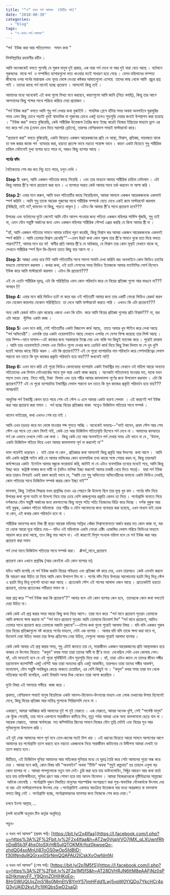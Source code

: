 ```yaml
---
title: "“ও” যখন পর্ন আসক্ত  (দ্বিতীয় পর্ব)"
date: "2018-08-30"
categories: 
  - "blog"
tags: 
  - "ও-যখন-পর্ন-আসক্ত"
---
```


“পর্ন  ইউজ করা আর পতিতাগমন   সমান কথা ”

বিসমিল্লাহির রহমানীর রহীম ।

আমি অনেককেই বলতে শুনেছি যে পুরুষ মানুষ দুই প্রকার, এক যারা পর্ন দেখে না আর দুই যারা বেচে আছে । বর্তমানে পুরুষদের  মাঝে পর্ন  ও সম্পর্কিত ব্যাপারগুলো ভাত খাওয়ার মতই সাধারণ হয়ে গেছে । যেসব মহিলাদের দাম্পত্য জীবনের ওপর পর্নের মারাত্মক এবং হৃদয় ভেঙ্গে দেওয়া কষ্টকর আঘাতগুলো এসেছে  তাদের কাছ থেকে আমি  প্রচুর প্রশ্ন পাই । তাদের কাছে পর্ন মানেই হচ্ছে প্রতারণা । আসলেই কিন্তু তাই ।

আমাদের মধ্যে অনেকেই এই কথা গুলো মিথ্যা মনে করছেন, কারণগুলো আমি জানি (নিচে বলছি), কিন্তু তার আগে আপনাদের কিছু শব্দের সাথে পরিচয় করিয়ে দেয়া প্রয়োজন ।

"পর্ন ইউজ করা" বলতে আমি শুধু পর্ন দেখার কথা বুঝাইনি । পাবলিক প্লেসে হাঁটার সময় অথবা অনলাইনে ঘুরাঘুরির সময় এমন কিছু চোখে পড়াটা খুবই স্বাভাবিক যা পুরুষের চোখে একটু হলেও সুড়সুড়ি দেয়ার জন্যই উপস্থাপন করা হয়েছে । "ইউজ করা" বলতে বুঝিয়েছি, কেউ শারীরিক উত্তেজনা তৈরির জন্য ইচ্ছে করেই নিজের ইন্দ্রিয়ের মাধ্যমে ড্রাগ এর মত করে পর্ন নেয় (যেমন চোখ দিয়ে সরাসরি ব্রেইনে), তারপর বেশিরবভাগ সময়ই মাস্টারবেট করে।

"প্রতারণা করা" বলতে বুঝিয়েছি, একটা বিয়েতে একজন আরেকজনের প্রতি যে আস্থা, বিশ্বাস, প্রতিজ্ঞা, দায়বদ্বতা থাকে তা ভঙ্গ করার কাজে পর্ন  ব্যাবহার করা, হয়তো প্রত্যক্ষ ভাবে নয়তো পরোক্ষ ভাবে । কারণ একটা বিয়েতে শুধু শারীরিক চাহিদা মেটানোই মুখ্য ব্যপার হতে পারে না, আরও কিছু ব্যাপার আছে ।

**পর্নের ফাঁদ**

নৈতিকতার শেষ স্তর কত নিচু হতে পারে, চলুন দেখি ।

**Step 1:** ধরুন, আমি একজন পতিতার কাছে গিয়েছি । এবং তার মাধ্যমে আমার শারীরিক চাহিদা মেটালাম । এটা কিন্তু আমার স্ত্রী'র সাথে প্রতারণা করা হবে । এ ব্যাপারে অন্তত কেউ আমার সাথে তর্ক করবেন না আশা করি ।

**Step 2:** এবার মনে করুন, আমি যখন পতিতাটির কাছে গিয়েছিলাম, আমরা আসলে একজন আরেকজনকে একদমই স্পর্শ করিনি । আমি শুধু তাকে আরেক পুরুষের সাথে শারীরিক সম্পর্কে যেতে দেখে একই রুমে মাস্টারবেট করলাম (বিচ্ছিরি, তাই না?,থামবেন না কিন্তু, পড়তে থাকুন ) । এটাও কি আমার স্ত্রী'র সাথে প্রতারণা হবে???

উপরের এবং বর্তমানের দুটো কেসেই আমি যৌন আনন্দ পাওয়ার জন্য পতিতা একজন মহিলার সার্ভিস খুঁজছি, শুধু তাই না, এমন যৌন সন্তুষ্টি অর্জনের জন্য এমন একজন মহিলার শারীরিক সৌন্দর্য এঞ্জয় করছি যে কিনা আমার স্ত্রী না ।

"হ্যাঁ, আমি একজন পতিতার সামনে আমার চাহিদা পূরণ করেছি, কিন্তু বিশ্বাস কর আমরা একজন আরেকজনকে একদমই স্পর্শ করিনি । আমি তোমার বিশ্বাস রেখেছি”"--এমন উদ্ভট কথা কোন পুরুষ তার স্ত্রী'র সামনে বুকে হাত দিয়ে বলতে পারবে???, আমার মনে হয় না!  স্বামীর প্রতি আমার স্ত্রী'র যে অধিকার, যে বিশ্বাস তার কোন মূল্যই যেখানে থাকে না, সেখানে শারীরিক স্পর্শ ছিল কি-ছিলনা তাতে কিছু যায় আসে না ।

**Step 3:** আচ্ছা এবার ধরে নিই আমি পতিতাটির সাথে সামনা সামনি দেখা করিনি বরং অনলাইনে কোন ভিডিও চ্যাটের মাধ্যমে যোগাযোগ করলাম । কথার কথা, ওই চ্যাট সেশনের সময় ভিডিও ইমেজকে আমার ফ্যান্টাসির সোর্স হিসেবে ইউজ করে আমি মাস্টারবেট করলাম । এটাও কি প্রতারণা???

এই যে এতটা শারীরিক দূরত্ব, এটা কি পরিস্থিতির এমন কোন পরিবর্তন করে যে বিয়ের প্রতিজ্ঞা গুলো আর ভাঙবে না??? অসম্ভব !!!

**Step 4:** এবার মনে করি ভিডিও চ্যাট না করে বরং ওই পতিতাটি আমার জন্য তার একটি নোংরা ভিডিও রেকর্ড করল যেন যেকোন জায়গায় যেকোন পরিস্থিতিতে  তা দেখে আমি মাস্টারবেট করতে পারি । এখনও কি এটা প্রতারণা???

অন্য কেউ রেকর্ড বাটন প্রেস করেছে এজন্য এখন কি হটাৎ  করে আমি বিয়ের প্রতিজ্ঞা গুলোর প্রতি বিশ্বস্ত??? না, বরং এটা আরো   স্টুপিড একটা কাজ ।

**Step 5:** এখন মনে করি, সেই পতিতাটির একটা বিজনেস কার্ড আছে,  তাতে আবার খুব স্টাইল করে লেখা আছে "পর্ন অভিনেত্রী"। এমনকি তার একটা ওয়েবসাইটও আছে যেখানে এপর্যন্ত সে যেসব ফিল্ম করেছে তার লিস্ট আছে । তার পিম্প--মানে দালাল--এই কাজের জন্য সরকারকে ট্যাক্স দেয় এবং বাকি সব কিছুই ম্যানেজ করে । পুরোই রমরমা । আমি তার ওয়েবসাইটে গেলাম এবং ভিডিও গুলো দেখার জন্য ক্রেডিট কার্ড দিয়ে কিছু টাকা দিলাম যা সে খুব খুশি হয়েই আমার কাছে বিক্রি করল । এটা কি প্রতারণা??? এই যে পুরো ব্যাপারটার নাম পরিবর্তন করে পেশাদারিত্বের লেবাস পরানো হল তাতে কি মূল কাজের প্রকৃতি পরিবর্তন হয়ে যায়??? কখনোই না!!!

**Step 6:** এখন মনে করি এই পুরো ভিডিও কেনাবেচার ব্যাপারটা একটা ইন্ডাস্ট্রির মত যেখানে ওই মহিলা আরো অন্যান্য পতিতাদের এক বিশাল নেটওয়ার্কের সাথে যুক্ত যারা একই কাজ করছে । অনেকটা পতিতালয়ে যাওয়ার মত, যাকে যখন পছন্দ তখন বেছে  নিতে পারি, টাকা  দিলাম এবং তার শরীর আমার কামলালসা পূর্ণের জন্য উপভোগ করলাম । এটা কি প্রতারণা??? এই যে পুরো ব্যাপারটায় ইন্ডাস্ট্রির লেবাস পরানো হল তাতে কি মূল কাজের প্রকৃতি পরিবর্তন হয়ে যায়???অসম্ভব!!!

আধুনিক পর্ন ইন্ডাস্ট্রি কেমন হতে পারে শেষ এই স্টেপ এ এসে আমরা একটা ধারণা পেলাম  । এই কারণেই পর্ন ইউজ করা আর প্রতারণা করা সমান ।  পর্ন হচ্ছে বিয়ের প্রতিজ্ঞায় থাকা  সত্ত্বেও ডিজিটাল পতিতার সাথে সম্পর্ক ।

থামেন ভাইয়েরা, কথা এখনও শেষ হয় নাই ।

আমি এখন চড়চড় করে মন ভেঙ্গে যাওয়ার শব্দ শুনতে পাচ্ছি । অনেকেই ভাবছে--"ভাই থামেন, প্রথম স্টেপ আর শেষ স্টেপ এর সাথে তো কোন মিলই নাই, কেউ তো আর ডিজিটাল পতিতাবৃত্তি হিসেবে পর্ন দেখে না । আমাদের কালচারে পর্ন কে এভাবে দেখলে সেটা এক কথা ।  কিন্তু কেউ তো আর অনলাইনে পর্ন দেখার সময় এটা ভাবে না যে , 'উফফ, একটা ডিজিটাল পতিতা দিয়ে এখন আমার কামলালসা পূর্ন না করলেই না'”

ভাল পয়েন্টই ধরেছেন ।  যাই হোক না কেন , প্রতিজ্ঞার কথা আসলেই কিন্তু প্রবৃত্তি আর উদ্দশের  কথা আসে ।  আমি যদি একটা কন্ট্রাক্ট সাইন করি যে আমার মালিকের কোন ব্যাবসায়িক তথ্য কারো সঙ্গে শেয়ার করব না, কিন্তু তারপরই কর্মক্ষেত্রের একটা  ইমেইল আমার বন্ধুকে ফরোয়ার্ড করি, জানিই না যে এটাও ব্যবসায়িক তথ্যের মধ্যেই পরে, আমি কিন্তু ইচ্ছা করে  কন্ট্রাক্ট ভাঙ্গার জন্য দায়ী না (যদিও মালিক ইচ্ছা করলেই আমার চাকরী খেয়ে দিতে পারে)।  যারা পর্ন ইউজ করে তারাও নিশ্চয়ই একই রকম করেই ভাবে যে, “আমি তো শুধু অভিনেতা অভিনেত্রীদের বানানো একটা ভিডিও দেখছি, কোন পতিতার সাথে ডিজিটাল সম্পর্ক করার কোন ইচ্ছা নাই””

মানলাম, কিন্তু  নৈতিক সিদ্ধান্ত যখন প্রশ্নবিদ্ধ তখন এর পেছনে কি উদ্দেশ্য ছিল তার মূল্য খুব কম । পর্নের ফাঁদ নিয়ে উপরের কথা গুলো যতটা না উদ্দেশ্য নিয়ে তার চেয়ে বেশি কাজগুলোর প্রকৃতি কেমন তা নিয়ে । পর্নোগ্রাফি বানাতে গিয়ে দর্শকদের যৌন সন্তুষ্টি অর্জনের জন্য রক্তমাংসের কিছু মানুষ সত্যি সত্যি নিজেদের বিক্রি করে দিচ্ছে । দর্শক বুঝুক আর নাই বুঝুক, একজন পতিতা মহিলাকে  তার শরীর ও যৌন আবেদনের জন্য ব্যাবহার করা হয়েছে, এখন মাধ্যম যাই হোক না কেন, এই কথার কোন পরিবর্তন হবে না ।

শারীরিক আনন্দের জন্য নিজ স্ত্রী ছাড়া আরেক মহিলার সান্নিধ্য খোঁজা বিশ্বাসযোগ্যতা অর্জন করার মত কোন কাজ না, বরং তা থেকে আরো দূরে সরিয়ে দেয়-- যদিও ওই মহিলাকে একটা নোংরা এক্টিং এজেন্সির লেবাস পরিয়ে ভিডিওর মাধ্যমে আড়াল করে রাখা আছে, তাও কিছু যায় আসে না। এই কারণেই বিপুল সংখ্যক মহিলা বলে যে পর্ন ইউজ করা আর প্রতারণা করা সমান

পর্ন দেখা মানে ডিজিটাল পতিতার সাথে সম্পর্ক করা।   #পর্ন\_মানে\_প্রতারণা

প্রতারণা কেন এখানে প্রশ্নবিদ্ধ (আর কেনইবা এটা কোন ব্যাপার না)

যদিও আমি বলেছি যে পর্ন ইউজ করাটা বিয়ের পবিত্রতা এবং প্রতিজ্ঞা নষ্ট করে দেয়, এখন তারপরও  কেউ এমনটা করলে কি আচরণ করা উচিত তা নিয়ে আমি কোন উপদেশ দিব না । পর্নের ফাঁদ নিয়ে উপরের আলোচনায় ছয়টা ভিন্ন ভিন্ন স্টেপ এ ছয়টা ভিন্ন ভিন্ন দৃশ্যপট ব্যাখ্যা করা আছে । প্রত্যেকটা স্টেপ এই পাপের আলাদা ওজন আছে । প্রত্যেকটাই হয়তো প্রতারণা, তাদের প্রত্যেকের গভীরতা সমান না ।

যারা প্রশ্ন করে “"পর্ন ইউজ করা কি প্রতারণা”?" আবার বলে এটা কোন ব্যাপার কেন হবে,  তাদেরকে কোন কথা বলতেই দেয়া উচিত না।

কেউ কেউ এই প্রশ্ন করার সময় আরো কিছু কথা নিয়ে আসে। তারা মনে করে  "পর্ন মানে প্রতারণা সুতরাং তোমাকে আমি কক্ষনো ক্ষমা করবো না” “পর্ন মানে প্রতারণা সুতরাং আমি তোমাকে ডিভোর্স দিব” ”পর্ন মানে প্রতারণা, আমিও তোমার সাথে প্রতারণা করে তোমাকে মজাটা বুঝাবো”--এইসব কথা গুলো পুরোই আলাদা বিষয় । যদি বলি একজন পুরুষ তার বিয়ের প্রতিজ্ঞাগুলো নষ্ট করেছে পর্নের মাধ্যমে, সেটা এক ব্যাপার ।  আবার যদি বলি তাকে ক্ষমা করা যাবে না, ডিভোর্স দেয়া উচিত অথবা তার উপর প্রতিশোধ নেয়া উচিত, সেগুলো আবার পুরোই আলাদা ব্যাপার ।

কেউ কেউ আবার এই প্রশ্ন করার সময়, শুধু এটাই জানতে চায় যে, সারাজীবন একজন আরেকজনের প্রতি আস্থাভাজন হয়ে থাকার যে উৎসাহ বিয়েতে  "কবুল” বলার সময় তারা তাদের স্বামী বা স্ত্রী'র মধ্যে  দেখেছিল সেটা এখন কোথায় গেল। হ্যাঁ, এটা মানতেই হবে যে এই পুরো পৃথিবীটাই যৌন সুড়সুড়ি দিয়ে ভরা । হ্যাঁ, তারা এটাও জানে যে তাদের জীবন সঙ্গীর হরমোনাল ক্যাপাসিটি একটু বেশিই আর তারা অন্যদের প্রতি একটু আকর্ষিত, তারপরও তারা তাদের সঙ্গীর আকর্ষণ, মনোযোগ, যৌন সন্তুষ্টি সবকিছুর কেন্দ্রে থাকতে চেয়েছিল, এর বেশি কিছুই না । "কবুল” বলার সময় তারা মন থেকে সত্যিকার অর্থেই বলেছিল, একই বিষয়টা অপর দিক থেকেও তারা আশা করেছিল ।

দুটো বিষয় এই সমস্যার গভীরে  কাজ করে ।

প্রথমত, বেশিরভাগ সময়ই মানুষ বিয়েটাকে একটা আনন্দ-বিনোদন-উৎসবের মাধ্যম এবং লোক দেখানোর উপায় হিসেবেই দেখে, কিন্তু বিয়ের প্রতিজ্ঞা আর দায়িত্ব গুলোকে সিরিয়াসলি দেখে না ।

একারণে, আমরা আবিষ্কার করি আমাদের দুই পা দুই মেরুতে । এক মেরুতে, আমরা অনেক খুশি, সেই "পার্ফেক্ট মানুষ" কে খুঁজে পেয়েছি, তার সাথে একসাথে সারাজীবন কাটিয়ে দিব, মৃত্যু পর্যন্ত আমরা একে অন্য ভালবাসবো ছেড়ে যাব না । আরেক মেরুতে,  আমরা স্বার্থপরের  মত কম্পিউটার স্ক্রিনের সামনে নিজের যৌন তৃপ্তি মেটাই এবং বিয়ের সুখ আর সুবিধাগুলো উপভোগ করি ।

এই দুই মেরু আমাদের পাপে পূর্ন মনে তেল-জলের মতই মিশ খায় । এই ধরনের বিয়েতে আরো সামনে আগানোর আগে আমাদের হয় পর্নোগ্রাফি ত্যাগ করতে হবে নয়তো একজনকে নিয়ে সারাজীবন কাটানোর যে উদ্দীপনা আমরা দেখাই তা ত্যাগ করতে হবে।

দ্বিতীয়ত, এই ডিজিটাল দুনিয়া আমাদের আর সত্যিকার দুনিয়ার মধ্যে যে দূরত্ব তৈরি করে সেটা আমাদের পুরো অন্ধ করে দেয় । আমরা মনে করি, কোন বিষয় যদি "অনলাইন” অথবা "টিভি” অথবা "শুধুই কল্পনায়” হয় তাহলে এগুলা বড় কোন ব্যাপার না । আমরা পাপগুলোকে নতুন নাম দেই- চুরি করা হয়ে যায় ডাউনলোডিং, নিষ্ঠুর আচরণ আর কথা বার্তা হয়ে যায় ব্যক্তিস্বাধীনতা, সুবিধা গ্রহণ আর শোষণ হয়ে যায় আনন্দ বিনোদন । আমরা নিজেরদেরকে দৃষ্টিবিভ্রমের সাম্রাজ্যে  আটকে ফেলেছি । পর্নোগ্রাফি দুজন বিবাহিত মানুষের পারস্পরিক অংশগ্রহণে করা সুস্থ-স্বাভাবিক যৌনকর্মকে উৎসাহ দেয় না বরং এটা মাস্টারবেশনকে উৎসাহ দেয় ।পর্নোগ্রাফিই একমাত্র স্বয়ংক্রিয় উত্তেজনা যার মধ্যে অন্তরঙ্গতা বা ভালবাসা বলতে কিছু নেই । পর্নোগ্রাফি হচ্ছে, পর্নোগ্রাফারদের ব্যাবসার জন্য নিজেকে শেষ করে দেয়া।”

চলবে ইনশা আল্লাহ্‌ ...

(লস্ট মডেস্টি অনুবাদ টিম কর্তৃক অনূদিত)

পড়ুন-

ও যখন পর্ন আসক্ত” (প্রথম পর্ব): [https://bit.ly/2x4Ifaa](https://l.facebook.com/l.php?u=https%3A%2F%2Fbit.ly%2F2x4Ifaa&h=AT2w0VgpVVO7jMX_qLXUwnfRhnDqB5b3F4hsOIoSXrHBSuIQTOKMXrfoz0kwoeQo-zhdQ04soMnUj87oOS0wOp5fdBtD-f30llNndu9QGrxxj0SrNmQQAPAU2lCskXvOwfdnfA)

ও যখন পর্ন আসক্ত” (শেষ পর্ব): [https://bit.ly/2p1M5fS](https://l.facebook.com/l.php?u=https%3A%2F%2Fbit.ly%2F2p1M5fS&h=AT28DVHRJN6ttM8eAAFjNz0sPq2HkmwvFF_Y9QnnZOHIHKoEo-8HrGWUQUjsZmS18o0MmEtVBYmY57jmHFdd1Lwj5vpW0YIQDo7YkcHCr4pQ3yUAID2kyLPc1lIKQbsSwD2saQ)
